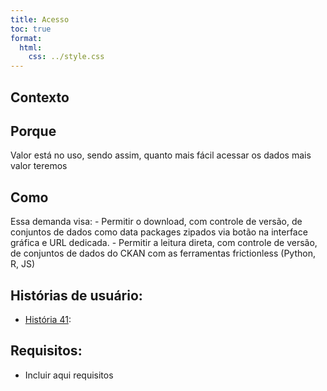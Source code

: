 ```yaml
---
title: Acesso
toc: true
format:
  html:
    css: ../style.css
---
```


## Contexto



## Porque

Valor está no uso, sendo assim, quanto mais fácil acessar os dados mais valor teremos

## Como

Essa demanda visa:
	- Permitir o download, com controle de versão, de conjuntos de dados como data packages zipados via botão na interface gráfica e URL dedicada.
	- Permitir a leitura direta, com controle de versão, de conjuntos de dados do CKAN com as ferramentas frictionless (Python, R, JS)

## Histórias de usuário:

-  [História 41](): 

## Requisitos:

- Incluir aqui requisitos
